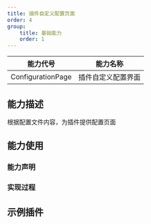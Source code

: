 ```yaml
---
title: 插件自定义配置页面
order: 4
group:
    title: 基础能力
    order: 1
---
```

| 能力代号          | 能力名称           |
| ----------------- | ------------------ |
| ConfigurationPage | 插件自定义配置界面 |

## 能力描述

根据配置文件内容，为插件提供配置页面



## 能力使用



### 能力声明




### 实现过程



## 示例插件

